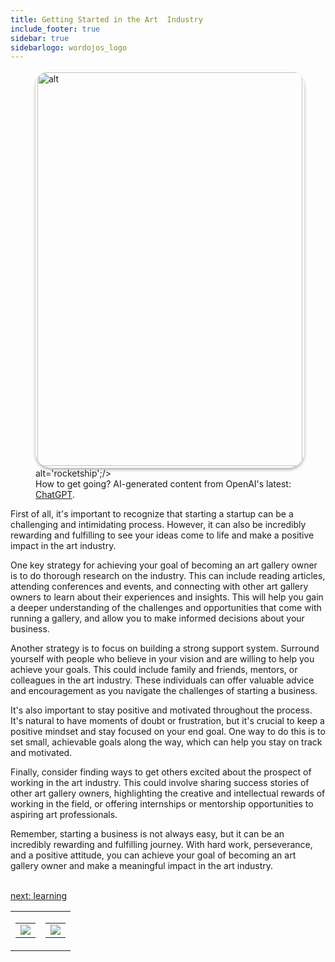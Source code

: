 ```yaml
---
title: Getting Started in the Art  Industry
include_footer: true
sidebar: true
sidebarlogo: wordojos_logo
---
```

<figure>
    <img src='/uploads/getting-started.jpg' style="width: 100%;height: 630px;padding: 3px; box-shadow: 0 3px 5px rgba(0,0,0,.3);border-radius: 25px;overflow: hidden;border: none;" align="middle"; alt='alt';/> alt='rocketship';/>
    <figcaption>How to get going?  AI-generated content from OpenAI's latest: <a href="https://openai.com/blog/chatgpt/" >ChatGPT</a>.</figcaption>
</figure>
<p>
First of all, it's important to recognize that starting a startup can be a challenging and intimidating process. However, it can also be incredibly rewarding and fulfilling to see your ideas come to life and make a positive impact in the art industry.

One key strategy for achieving your goal of becoming an art gallery owner is to do thorough research on the industry. This can include reading articles, attending conferences and events, and connecting with other art gallery owners to learn about their experiences and insights. This will help you gain a deeper understanding of the challenges and opportunities that come with running a gallery, and allow you to make informed decisions about your business.

Another strategy is to focus on building a strong support system. Surround yourself with people who believe in your vision and are willing to help you achieve your goals. This could include family and friends, mentors, or colleagues in the art industry. These individuals can offer valuable advice and encouragement as you navigate the challenges of starting a business.

It's also important to stay positive and motivated throughout the process. It's natural to have moments of doubt or frustration, but it's crucial to keep a positive mindset and stay focused on your end goal. One way to do this is to set small, achievable goals along the way, which can help you stay on track and motivated.

Finally, consider finding ways to get others excited about the prospect of working in the art industry. This could involve sharing success stories of other art gallery owners, highlighting the creative and intellectual rewards of working in the field, or offering internships or mentorship opportunities to aspiring art professionals.

Remember, starting a business is not always easy, but it can be an incredibly rewarding and fulfilling journey. With hard work, perseverance, and a positive attitude, you can achieve your goal of becoming an art gallery owner and make a meaningful impact in the art industry.

<br>
<a href="https://workdojos.com/artgalleries/learning">next: learning</a>
</p>
<table border="0" cellpadding="0" cellspacing="0" width="600" id="templateColumns">
    <tr>
        <td align="center" valign="top" width="50%" class="templateColumnContainer">
            <table border="0" cellpadding="10" cellspacing="0" height="100%" width="100px">
                <tr>
                    <td class="leftColumnContent">
                      <a href="https://artgalleries.workdojos.com">
                        <img src="/uploads/d.svg" class="columnImage" />
                    </td>
                </tr>
            </table>
        </td>
        <td align="center" valign="top" width="50%" class="templateColumnContainer">
            <table border="0" cellpadding="10" cellspacing="0" height="100%" width="100px">
                <tr>
                    <td class="rightColumnContent">
                      <a href="https://captains.workdojos.com">
                        <img src="/uploads/randomdojo.svg" class="columnImage" />
                    </td>
            </table>
        </td>
    </tr>
</table>